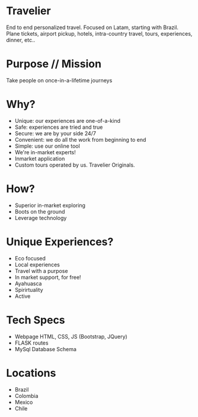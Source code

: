 # Travelier
End to end personalized travel.  Focused on Latam, starting with Brazil.  Plane tickets, airport pickup, hotels, intra-country travel, tours, experiences, dinner, etc..

# Purpose // Mission
Take people on once-in-a-lifetime journeys

# Why?
- Unique:  our experiences are one-of-a-kind
- Safe:  experiences are tried and true
- Secure:  we are by your side 24/7
- Convenient:  we do all the work from beginning to end
- Simple:  use our online tool
- We're in-market experts!
- Inmarket application
- Custom tours operated by us.  Travelier Originals.

# How?
- Superior in-market exploring
- Boots on the ground
- Leverage technology

# Unique Experiences?
- Eco focused
- Local experiences
- Travel with a purpose
- In market support, for free!
- Ayahuasca
- Spirirtuality
- Active

# Tech Specs
- Webpage HTML, CSS, JS (Bootstrap, JQuery)
- FLASK routes
- MySql Database Schema

# Locations
- Brazil
- Colombia
- Mexico
- Chile
